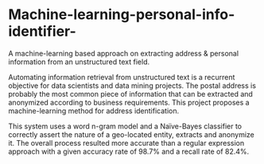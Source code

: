 # Machine-learning-personal-info-identifier-
A machine-learning based approach on extracting address & personal information from an unstructured text field.

Automating information retrieval from unstructured text is a recurrent objective for data scientists and data mining projects. 
The postal address is probably the most common piece of information that can be extracted and anonymized according to business requirements.
This project proposes a machine-learning method for address identification. 

This system uses a word n-gram model and a Naïve-Bayes classifier to correctly assert the nature of a geo-located entity, extracts and anonymize it. 
The overall process resulted more accurate than a regular expression approach with a given accuracy rate of 98.7% and a recall rate of 82.4%.   
